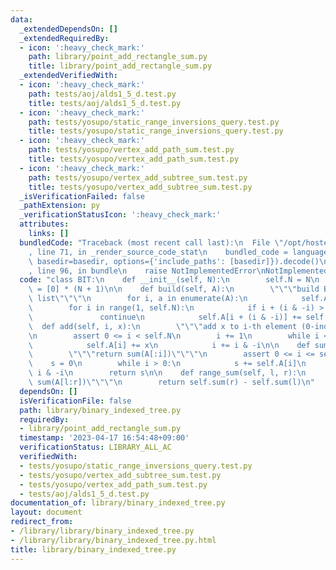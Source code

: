 ```yaml
---
data:
  _extendedDependsOn: []
  _extendedRequiredBy:
  - icon: ':heavy_check_mark:'
    path: library/point_add_rectangle_sum.py
    title: library/point_add_rectangle_sum.py
  _extendedVerifiedWith:
  - icon: ':heavy_check_mark:'
    path: tests/aoj/alds1_5_d.test.py
    title: tests/aoj/alds1_5_d.test.py
  - icon: ':heavy_check_mark:'
    path: tests/yosupo/static_range_inversions_query.test.py
    title: tests/yosupo/static_range_inversions_query.test.py
  - icon: ':heavy_check_mark:'
    path: tests/yosupo/vertex_add_path_sum.test.py
    title: tests/yosupo/vertex_add_path_sum.test.py
  - icon: ':heavy_check_mark:'
    path: tests/yosupo/vertex_add_subtree_sum.test.py
    title: tests/yosupo/vertex_add_subtree_sum.test.py
  _isVerificationFailed: false
  _pathExtension: py
  _verificationStatusIcon: ':heavy_check_mark:'
  attributes:
    links: []
  bundledCode: "Traceback (most recent call last):\n  File \"/opt/hostedtoolcache/PyPy/3.7.13/x64/site-packages/onlinejudge_verify/documentation/build.py\"\
    , line 71, in _render_source_code_stat\n    bundled_code = language.bundle(stat.path,\
    \ basedir=basedir, options={'include_paths': [basedir]}).decode()\n  File \"/opt/hostedtoolcache/PyPy/3.7.13/x64/site-packages/onlinejudge_verify/languages/python.py\"\
    , line 96, in bundle\n    raise NotImplementedError\nNotImplementedError\n"
  code: "class BIT:\n    def __init__(self, N):\n        self.N = N\n        self.A\
    \ = [0] * (N + 1)\n\n    def build(self, A):\n        \"\"\"build BIT with given\
    \ list\"\"\"\n        for i, a in enumerate(A):\n            self.A[i + 1] = a\n\
    \        for i in range(1, self.N):\n            if i + (i & -i) > self.N:\n \
    \               continue\n            self.A[i + (i & -i)] += self.A[i]\n\n  \
    \  def add(self, i, x):\n        \"\"\"add x to i-th element (0-indexed)\"\"\"\
    \n        assert 0 <= i < self.N\n        i += 1\n        while i <= self.N:\n\
    \            self.A[i] += x\n            i += i & -i\n\n    def sum(self, i):\n\
    \        \"\"\"return sum(A[:i])\"\"\"\n        assert 0 <= i <= self.N\n    \
    \    s = 0\n        while i > 0:\n            s += self.A[i]\n            i -=\
    \ i & -i\n        return s\n\n    def range_sum(self, l, r):\n        \"\"\"return\
    \ sum(A[l:r])\"\"\"\n        return self.sum(r) - self.sum(l)\n"
  dependsOn: []
  isVerificationFile: false
  path: library/binary_indexed_tree.py
  requiredBy:
  - library/point_add_rectangle_sum.py
  timestamp: '2023-04-17 16:54:48+09:00'
  verificationStatus: LIBRARY_ALL_AC
  verifiedWith:
  - tests/yosupo/static_range_inversions_query.test.py
  - tests/yosupo/vertex_add_subtree_sum.test.py
  - tests/yosupo/vertex_add_path_sum.test.py
  - tests/aoj/alds1_5_d.test.py
documentation_of: library/binary_indexed_tree.py
layout: document
redirect_from:
- /library/library/binary_indexed_tree.py
- /library/library/binary_indexed_tree.py.html
title: library/binary_indexed_tree.py
---
```

